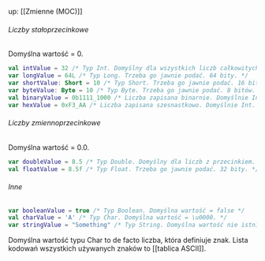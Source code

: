 up: [[Zmienne (MOC)]]

###### Liczby stałoprzecinkowe
Domyślna wartość = 0.
```kotlin
val intValue = 32 /* Typ Int. Domyślny dla wszystkich liczb całkowitych. 32 bity. */
var longValue = 64L /* Typ Long. Trzeba go jawnie podać. 64 bity. */
var shortValue: Short = 10 /* Typ Short. Trzeba go jawnie podać. 16 bitów. */
var byteValue: Byte = 10 /* Typ Byte. Trzeba go jawnie podać. 8 bitów. */
val binaryValue = 0b1111_1000 /* Liczba zapisana binarnie. Domyślnie Int. _ jest bezkarne. */
var hexValue = 0xF3_AA /* Liczba zapisana szesnastkowo. Domyślnie Int. _ jest bezkarne. */
```

###### Liczby zmiennoprzecinkowe
Domyślna wartość = 0.0.
```kotlin
var doubleValue = 8.5 /* Typ Double. Domyślny dla liczb z przecinkiem. 64 bity. */
val floatValue = 8.5f /* Typ Float. Trzeba go jawnie podać. 32 bity. */
```

###### Inne 
```kotlin
var booleanValue = true /* Typ Boolean. Domyślna wartość = false */
val charValue = 'A' /* Typ Char. Domyślna wartość = \u0000. */
var stringValue = "Something" /* Typ String. Domyślna wartość nie istnieje. */
```

Domyślna wartość typu Char to de facto liczba, która definiuje znak. Lista kodowań wszystkich używanych znaków to [[tablica ASCII]].